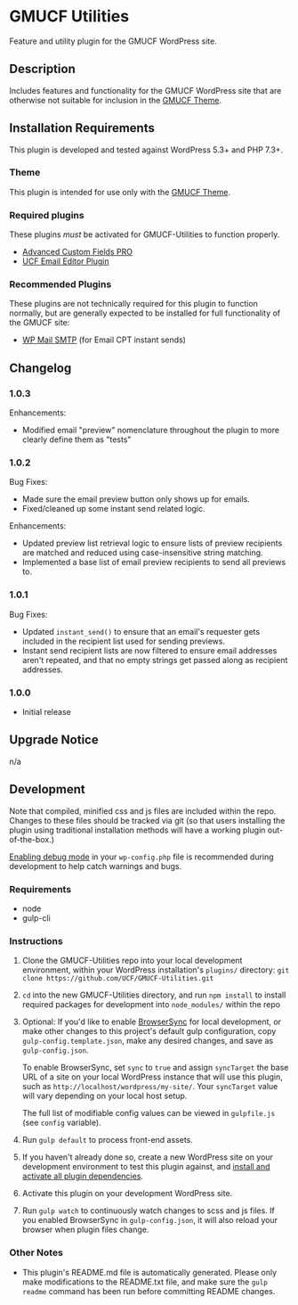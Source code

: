 # GMUCF Utilities #

Feature and utility plugin for the GMUCF WordPress site.


## Description ##

Includes features and functionality for the GMUCF WordPress site that are otherwise not suitable for inclusion in the [GMUCF Theme](https://github.com/UCF/UCF-GMUCF-Theme).


## Installation Requirements ##

This plugin is developed and tested against WordPress 5.3+ and PHP 7.3+.

### Theme ###
This plugin is intended for use only with the [GMUCF Theme](https://github.com/UCF/UCF-GMUCF-Theme).

### Required plugins ###
These plugins _must_ be activated for GMUCF-Utilities to function properly.

* [Advanced Custom Fields PRO](https://advancedcustomfields.com/)
* [UCF Email Editor Plugin](https://github.com/UCF/UCF-Email-Editor-Plugin)

### Recommended Plugins ###
These plugins are not technically required for this plugin to function normally, but are generally expected to be installed for full functionality of the GMUCF site:
* [WP Mail SMTP](https://wordpress.org/plugins/wp-mail-smtp/) (for Email CPT instant sends)


## Changelog ##

### 1.0.3 ###
Enhancements:
- Modified email "preview" nomenclature throughout the plugin to more clearly define them as "tests"

### 1.0.2 ###
Bug Fixes:
- Made sure the email preview button only shows up for emails.
- Fixed/cleaned up some instant send related logic.

Enhancements:
- Updated preview list retrieval logic to ensure lists of preview recipients are matched and reduced using case-insensitive string matching.
- Implemented a base list of email preview recipients to send all previews to.

### 1.0.1 ###
Bug Fixes:
- Updated `instant_send()` to ensure that an email's requester gets included in the recipient list used for sending previews.
- Instant send recipient lists are now filtered to ensure email addresses aren't repeated, and that no empty strings get passed along as recipient addresses.

### 1.0.0 ###
* Initial release


## Upgrade Notice ##

n/a


## Development ##

Note that compiled, minified css and js files are included within the repo.  Changes to these files should be tracked via git (so that users installing the plugin using traditional installation methods will have a working plugin out-of-the-box.)

[Enabling debug mode](https://codex.wordpress.org/Debugging_in_WordPress) in your `wp-config.php` file is recommended during development to help catch warnings and bugs.

### Requirements ###
* node
* gulp-cli

### Instructions ###
1. Clone the GMUCF-Utilities repo into your local development environment, within your WordPress installation's `plugins/` directory: `git clone https://github.com/UCF/GMUCF-Utilities.git`
2. `cd` into the new GMUCF-Utilities directory, and run `npm install` to install required packages for development into `node_modules/` within the repo
3. Optional: If you'd like to enable [BrowserSync](https://browsersync.io) for local development, or make other changes to this project's default gulp configuration, copy `gulp-config.template.json`, make any desired changes, and save as `gulp-config.json`.

    To enable BrowserSync, set `sync` to `true` and assign `syncTarget` the base URL of a site on your local WordPress instance that will use this plugin, such as `http://localhost/wordpress/my-site/`.  Your `syncTarget` value will vary depending on your local host setup.

    The full list of modifiable config values can be viewed in `gulpfile.js` (see `config` variable).
3. Run `gulp default` to process front-end assets.
4. If you haven't already done so, create a new WordPress site on your development environment to test this plugin against, and [install and activate all plugin dependencies](https://github.com/UCF/GMUCF-Utilities/wiki/Installation#installation-requirements).
5. Activate this plugin on your development WordPress site.
6. Run `gulp watch` to continuously watch changes to scss and js files.  If you enabled BrowserSync in `gulp-config.json`, it will also reload your browser when plugin files change.

### Other Notes ###
* This plugin's README.md file is automatically generated. Please only make modifications to the README.txt file, and make sure the `gulp readme` command has been run before committing README changes.
